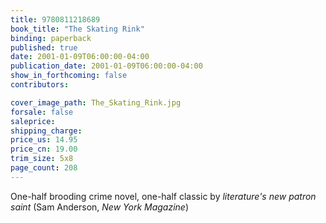 ```yaml
---
title: 9780811218689
book_title: "The Skating Rink"
binding: paperback
published: true
date: 2001-01-09T06:00:00-04:00
publication_date: 2001-01-09T06:00:00-04:00
show_in_forthcoming: false
contributors:

cover_image_path: The_Skating_Rink.jpg
forsale: false
saleprice:
shipping_charge:
price_us: 14.95
price_cn: 19.00
trim_size: 5x8
page_count: 208
---
```

One-half brooding crime novel, one-half classic by _literature's new patron saint_ (Sam Anderson, _New York Magazine_)

